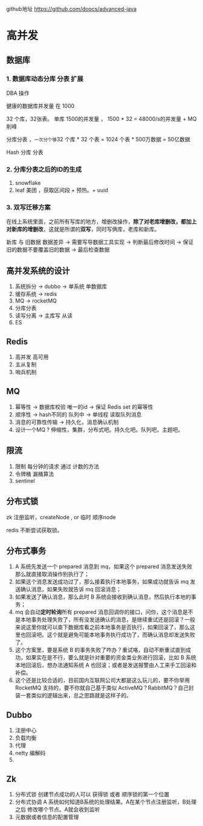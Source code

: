 
github地址 https://github.com/doocs/advanced-java

# 高并发

## 数据库

### 1. 数据库动态分库 分表 扩展

DBA 操作

健康的数据库并发量 在 1000

32 个库，32张表。 单库  1500的并发量 ， 1500 * 32 = 48000/s的并发量 + MQ 削峰

分库分表 ，`一次分个够`32 个库 * 32 个表 = 1024 个表 * 500万数据 = 50亿数据

Hash 分库 分表 

### 2. 分库分表之后的ID的生成
1. snowflake
2. leaf 美团 ，获取区间段 + 预热。+ uuid

### 3. 双写迁移方案

在线上系统里面，之前所有写库的地方，增删改操作，**除了对老库增删改，都加上对新库的增删改**，这就是所谓的**双写**，同时写俩库，老库和新库。

新库 与 旧数据 数据差异 -> 需要写导数据工具实现 -> 判断最后修改时间  -> 保证 旧的数据不要覆盖旧的数据 -> 最后检查数据


## 高并发系统的设计

1. 系统拆分 -> dubbo -> 单系统 单数据库
2. 缓存系统 -> redis
3. MQ      -> rocketMQ 
4. 分库分表
5. 读写分离 -> 主库写 从读
6. ES 


## Redis

1. 高并发 高可用
2. 主从复制
3. 哨兵机制

## MQ

1. 幂等性  -> 数据库校验    唯一的id -> 保证 Redis set 的幂等性 
2. 顺序性 -> hash不同的 队列中  -> 单线程 读取队列消息
3. 消息的可靠性传输 -> 持久化，消息确认机制
4. 设计一个MQ ? 伸缩性，集群，分布式吧。持久化吧。队列吧，主题吧。


## 限流

1. 限制 每分钟的请求 通过 计数的方法
2. 令牌桶 漏桶算法 
3. sentinel  

## 分布式锁

zk 注册监听，createNode , or 临时 顺序node 

redis 不断尝试获取锁。


## 分布式事务

1. A 系统先发送一个 prepared 消息到 mq，如果这个 prepared 消息发送失败那么就直接取消操作别执行了；
2. 如果这个消息发送成功过了，那么接着执行本地事务，如果成功就告诉 mq 发送确认消息，如果失败就告诉 mq 回滚消息；
3. 如果发送了确认消息，那么此时 B 系统会接收到确认消息，然后执行本地的事务；
4. mq 会自动**定时轮询**所有 prepared 消息回调你的接口，问你，这个消息是不是本地事务处理失败了，所有没发送确认的消息，是继续重试还是回滚？一般来说这里你就可以查下数据库看之前本地事务是否执行，如果回滚了，那么这里也回滚吧。这个就是避免可能本地事务执行成功了，而确认消息却发送失败了。
5. 这个方案里，要是系统 B 的事务失败了咋办？重试咯，自动不断重试直到成功，如果实在是不行，要么就是针对重要的资金类业务进行回滚，比如 B 系统本地回滚后，想办法通知系统 A 也回滚；或者是发送报警由人工来手工回滚和补偿。
6. 这个还是比较合适的，目前国内互联网公司大都是这么玩儿的，要不你举用 RocketMQ 支持的，要不你就自己基于类似 ActiveMQ？RabbitMQ？自己封装一套类似的逻辑出来，总之思路就是这样子的。


## Dubbo
1. 注册中心
2. 负载均衡
3. 代理
4. netty 编解码
5. 
## Zk
1. 分布式锁 创建节点成功的人可以 获得锁 或者 顺序锁的第一个位置
2. 分布式协调 A 系统如何知道B系统的处理结果。A在某个节点注册监听，B处理之后 修改哪个节点。A就会收到监听
3. 元数据或者信息的配置管理
